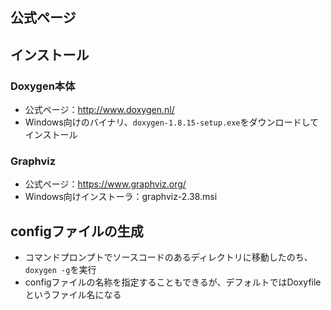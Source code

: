 ## 公式ページ

## インストール
### Doxygen本体
- 公式ページ：http://www.doxygen.nl/
- Windows向けのバイナリ、`doxygen-1.8.15-setup.exe`をダウンロードしてインストール

### Graphviz
- 公式ページ：https://www.graphviz.org/
- Windows向けインストーラ：graphviz-2.38.msi

## configファイルの生成
- コマンドプロンプトでソースコードのあるディレクトリに移動したのち、`doxygen -g`を実行
- configファイルの名称を指定することもできるが、デフォルトではDoxyfileというファイル名になる

